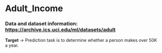 # Adult_Income

### Data and dataset information: https://archive.ics.uci.edu/ml/datasets/adult

**Target** -> Prediction task is to determine whether a person makes over 50K a year. 
